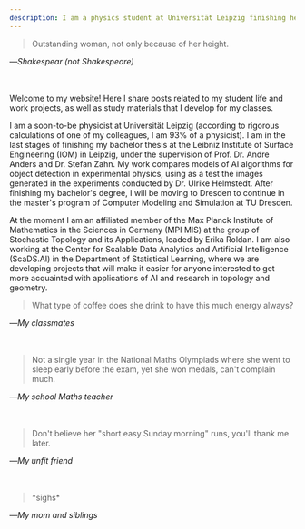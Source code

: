 ```yaml
---
description: I am a physics student at Universität Leipzig finishing her thesis. I work at ScaDS.AI and the Max Planck Institute of Mathematics, and soon I will be moving to Dresden to start my master's in Computer Modeling and Simulation at TU Dresden.
---
```


<div style="padding-bottom: 20px;">
  <blockquote>
    <p>Outstanding woman, not only because of her height.</p>
  </blockquote>
  <p>—<cite>Shakespear (not Shakespeare)</cite></p>
</div>

Welcome to my website! Here I share posts related to my student life and work projects, as well as study materials that I develop for my classes.

I am a soon-to-be physicist at Universität Leipzig (according to rigorous calculations of one of my colleagues, I am 93% of a physicist). I am in the last stages of finishing my bachelor thesis at the Leibniz Institute of Surface Engineering (IOM) in Leipzig, under the supervision of Prof. Dr. Andre Anders and Dr. Stefan Zahn. My work compares models of AI algorithms for object detection in experimental physics, using as a test the images generated in the experiments conducted by Dr. Ulrike Helmstedt. After finishing my bachelor's degree, I will be moving to Dresden to continue in the master's program of Computer Modeling and Simulation at TU Dresden.

At the moment I am an affiliated member of the Max Planck Institute of Mathematics in the Sciences in Germany (MPI MIS) at the group of Stochastic Topology and its Applications, leaded by Erika Roldan. I am also working at the Center for Scalable Data Analytics and Artificial Intelligence (ScaDS.AI) in the Department of Statistical Learning, where we are developing projects that will make it easier for anyone interested to get more acquainted with applications of AI and research in topology and geometry.

<div style="padding-bottom: 20px;">
  <blockquote>
    <p>What type of coffee does she drink to have this much energy always?</p>
  </blockquote>
  <p>—<cite>My classmates</cite></p>
</div>

<div style="padding-bottom: 20px;">
  <blockquote>
    <p>Not a single year in the National Maths Olympiads where she went to sleep early before the exam, yet she won medals, can't complain much.</p>
  </blockquote>
  <p>—<cite>My school Maths teacher</cite></p>
</div>

<div style="padding-bottom: 20px;">
  <blockquote>
    <p>Don't believe her "short easy Sunday morning" runs, you'll thank me later.</p>
  </blockquote>
  <p>—<cite>My unfit friend</cite></p>
</div>

<div style="padding-bottom: 20px;">
  <blockquote>
    <p>*sighs*</p>
  </blockquote>
  <p>—<cite>My mom and siblings</cite></p>
</div>